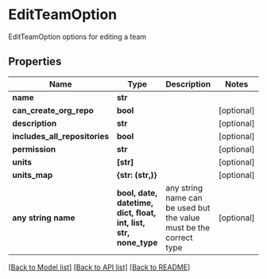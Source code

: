 # EditTeamOption

EditTeamOption options for editing a team

## Properties
Name | Type | Description | Notes
------------ | ------------- | ------------- | -------------
**name** | **str** |  | 
**can_create_org_repo** | **bool** |  | [optional] 
**description** | **str** |  | [optional] 
**includes_all_repositories** | **bool** |  | [optional] 
**permission** | **str** |  | [optional] 
**units** | **[str]** |  | [optional] 
**units_map** | **{str: (str,)}** |  | [optional] 
**any string name** | **bool, date, datetime, dict, float, int, list, str, none_type** | any string name can be used but the value must be the correct type | [optional]

[[Back to Model list]](../README.md#documentation-for-models) [[Back to API list]](../README.md#documentation-for-api-endpoints) [[Back to README]](../README.md)


